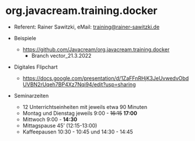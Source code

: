 # org.javacream.training.docker

* Referent: Rainer Sawitzki, eMail: training@rainer-sawitzki.de

* Beispiele
  * https://github.com/Javacream/org.javacream.training.docker
    *  Branch vector_21.3.2022
    
* Digitales Flipchart
  * https://docs.google.com/presentation/d/1ZaFFnRHjK3JeUvwedvObdUVBN2rUqeh7BP4Xz7Nqi94/edit?usp=sharing

* Seminarzeiten
  * 12 Unterrichtseinheiten mit jeweils etwa 90 Minuten
  * Montag und Dienstag jeweils 9:00 - ~~16:15~~ **17:00**
  * Mittwoch 9:00 - **14:30**
  * Mittagspause 45’ (12:15-13:00)
  * Kaffeepausen 10:30 - 10:45 und 14:30 - 14:45


